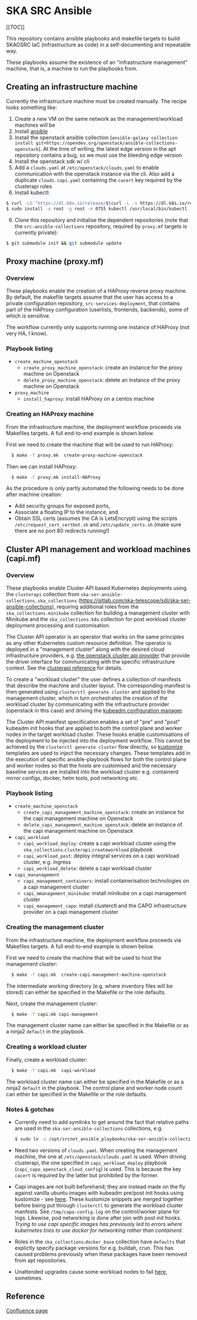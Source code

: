 # SKA SRC Ansible

[[_TOC_]]

This repository contains ansible playbooks and makefile targets to build SKAOSRC IaC (infrastructure as code) in a self-documenting and repeatable way.

These playbooks assume the existence of an "infrastructure management" machine, that is, a machine to run the playbooks from.

## Creating an infrastructure machine

Currently the infrastructure machine must be created manually. The recipe looks something like:

1. Create a new VM on the same network as the management/workload machines will be
2. Install [ansible](https://docs.ansible.com/ansible/latest/installation\_guide/installation\_distros.html#installing-ansible-on-ubuntu)
3. Install the openstack ansible collection (`ansible-galaxy collection install git+https://opendev.org/openstack/ansible-collections-openstack`). At the time of writing, the latest edge version in the apt repository contains a bug, so we must use the bleeding edge version
3. Install the openstack sdk w/ cli
4. Add a `clouds.yaml` at `/etc/openstack/clouds.yaml` to enable communication with the openstack instance via the cli. Also add a duplicate `clouds.capi.yaml` containing the `cacert` key required by the clusterapi roles
5. Install kubectl:
```bash
$ curl -LO "https://dl.k8s.io/release/$(curl -L -s https://dl.k8s.io/release/stable.txt)/bin/linux/amd64/kubectl"
$ sudo install -o root -g root -m 0755 kubectl /usr/local/bin/kubectl
```
6. Clone this repository and initialise the dependent repositories (note that the `src-ansible-collections` repository, required by `proxy.mf` targets is currently private):
```bash
$ git submodule init && git submodule update
```

## Proxy machine (proxy.mf)

### Overview

These playbooks enable the creation of a HAProxy reverse proxy machine. By default, the makefile targets assume that the user has access to a private configuration repository, `src-services-deployment`, that contains part of the HAProxy configuration (userlists, frontends, backends), some of which is sensitive. 

The workflow currently only supports running one instance of HAProxy (not very HA, I know).

### Playbook listing

- `create_machine_openstack`
  - `create_proxy_machine_openstack`: create an instance for the proxy machine on Openstack
  - `delete_proxy_machine_openstack`: delete an instance of the proxy machine on Openstack
- `proxy_machine`
  - `install_haproxy`: install HAProxy on a centos machine

### Creating an HAProxy machine

From the infrastructure machine, the deployment workflow proceeds via Makefiles targets. A full end-to-end example is shown below.

First we need to create the machine that will be used to run HAProxy:

```bash
  $ make -f proxy.mk  create-proxy-machine-openstack
```

Then we can install HAProxy:

```bash
  $ make -f proxy.mk install-HAProxy
```

As the procedure is only partly automated the following needs to be done after machine creation:

- Add security groups for exposed ports, 
- Associate a floating IP to the instance, and
- Obtain SSL certs (assumes the CA is LetsEncrypt) using the scripts `/etc/request_cert_certbot.sh` and `/etc/update_certs.sh` (make sure there are no port 80 redirects running!)

## Cluster API management and workload machines (capi.mf)

### Overview

These playbooks enable Cluster API based Kubernetes deployments using the `clusterapi` collection from `ska-ser-ansible-collections.ska_collections` (https://gitlab.com/ska-telescope/sdi/ska-ser-ansible-collections), requiring additional roles from the `ska_collections.minikube` collection for building a management cluster with Minikube and the `ska_collections.k8s` collection for post workload cluster deployment processing and customisation.

The Cluster API operator is an operator that works on the same principles as any other Kubernetes custom resource definition. The operator is deployed in a "management cluster" along with the desired cloud infrastructure providers, e.g. [the openstack cluster api provider](https://github.com/kubernetes-sigs/cluster-api-provider-openstack) that provide the driver interface for communicating with the specific infrastructure context. See the [clusterapi reference]( https://cluster-api.sigs.k8s.io/user/concepts.html) for details.

To create a "workload cluster" the user defines a collection of manifests that describe the machine and cluster layout. The corresponding manifest is then generated using `clusterctl generate cluster` and applied to the management cluster, which in turn orchestrates the creation of the workload cluster by communicating with the infrastructure provider (openstack in this case) and driving the [kubeadm configuration manager](https://kubernetes.io/docs/setup/production-environment/tools/kubeadm/create-cluster-kubeadm/).

The Cluster API manifest specification enables a set of "pre" and "post" kubeadm init hooks that are applied to both the control plane and worker nodes in the target workload cluster. These hooks enable customisations of the deployment to be injected into the deployment workflow. This cannot be achieved by the `clusterctl generate cluster` flow directly, so [kustomize](https://kustomize.io/) templates are used to inject the necessary changes. These templates add in the execution of specific ansible-playbook flows for both the control plane and worker nodes so that the hosts are customised and the necessary baseline services are installed into the workload cluster e.g. containerd mirror configs, docker, helm tools, pod networking etc.

### Playbook listing

- `create_machine_openstack`
  - `create_capi_management_machine_openstack`: create an instance for the capi management machine on Openstack
  - `delete_capi_management_machine_openstack`: delete an instance of the capi management machine on Openstack
- `capi_workload`
  - `capi_workload_deploy`: create a capi workload cluster using the `ska_collections`.`clusterapi`.`createworkload` playbook
  - `capi_workload_post`:  deploy integral services on a capi workload cluster, e.g. ingress
  - `capi_workload_delete`: delete a capi workload cluster
- `capi_mananagement`
  - `capi_management_containers`: install containerisation  technologies on a capi management cluster
  - `capi_mmanagement_minikube`: install minikube on a capi management cluster
  - `capi_management_capo`: install clusterctl and the CAPO infrastructure provider on a capi management cluster

### Creating the management cluster

From the infrastructure machine, the deployment workflow proceeds via Makefiles targets. A full end-to-end example is shown below.

First we need to create the machine that will be used to host the management cluster:

```bash
  $ make -f capi.mk  create-capi-management-machine-openstack
```

The intermediate working directory (e.g. where inventory files will be stored) can either be specified in the Makefile or the role defaults.

Next, create the management cluster:

```bash
  $ make -f capi.mk capi-management
```

The management cluster name can either be specified in the Makefile or as a ninja2 `default` in the playbook. 

### Creating a workload cluster

Finally, create a workload cluster:

```bash
  $ make -f capi.mk  capi-workload
```

The workload cluster name can either be specified in the Makefile or as a ninja2 `default` in the playbook. The control plane and worker node count can either be specified in the Makefile or the role defaults.

### Notes & gotchas

- Currently need to add symlinks to get around the fact that relative paths are used in the `ska-ser-ansible-collections` collections, e.g. 

  ```bash
  $ sudo ln -s /opt/srcnet_ansible_playbooks/ska-ser-ansible-collections/resources resources
  ```

- Need two versions of `clouds.yaml`. When creating the management machine, the one at `/etc/openstack/clouds.yaml` is used. When driving clusterapi, the one specified in `capi_workload_deploy` playbook (`capi_capo_openstack_cloud_config`) is used. This is because the key `cacert` is required by the latter but prohibited by the former.

- Capi images are not built beforehand; they are instead made on the fly against vanilla ubuntu images with kubeadm pre/post init hooks using kustomize - see [here](https://gitlab.com/ska-telescope/sdi/ska-ser-ansible-collections/-/tree/main/resources/clusterapi/kustomize/capobase). These kustomize snippets are merged together before being put through `clusterctl` to generate the workload cluster manfests. See `/tmp/capo-config.log` on the control/worker plane for logs. Likewise, pod networking is done after join with post init hooks. *Trying to use capi specific images has previously led to errors where kubernetes tries to use docker for networking rather than containerd*.

- Roles in the `ska_collections`.`docker_base` collection have `defaults` that explictly specify package versions for e.g. buildah, crun. This has caused problems previously when these packages have been removed from apt repositories.

- Unattended upgrades cause some workload nodes to fail [here](https://gitlab.com/ska-telescope/sdi/ska-ser-ansible-collections/-/blob/main/ansible\_collections/ska\_collections/k8s/roles/k8s/tasks/main.yml#L22), sometimes.

## Reference

[Confluence page](https://confluence.skatelescope.org/x/ZYkEDQ)
